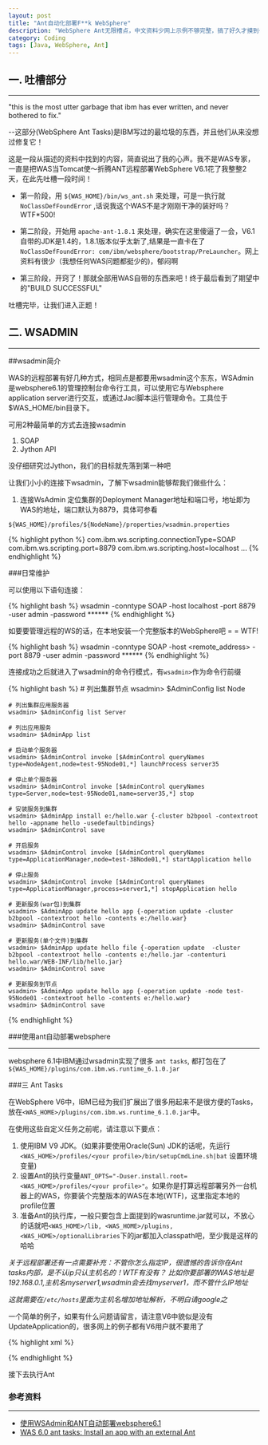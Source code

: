 ```yaml
---
layout: post
title: "Ant自动化部署F**k WebSphere"
description: "WebSphere Ant无限槽点，中文资料少网上示例不够完整，搞了好久才摸到一点眉目。略作记录，希望能够后来的Coder们一些帮助。"
category: Coding
tags: [Java, WebSphere, Ant]
---
```


一. 吐槽部分
----------------------

---

"this is the most utter garbage that ibm has ever written, and never bothered to fix."

--这部分(WebSphere Ant Tasks)是IBM写过的最垃圾的东西，并且他们从来没想过修复它！

这是一段从描述的资料中找到的内容，简直说出了我的心声。我不是WAS专家，一直是把WAS当Tomcat使～折腾ANT远程部署WebSphere V6.1花了我整整2天，在此先吐槽一段时间！

- 第一阶段，用 `${WAS_HOME}/bin/ws_ant.sh` 来处理，可是一执行就 `NoClassDefFoundError` ,话说我这个WAS不是才刚刚干净的装好吗？WTF*500!

- 第二阶段，开始用 `apache-ant-1.8.1` 来处理，确实在这里傻逼了一会，V6.1自带的JDK是1.4的，1.8.1版本似乎太新了,结果是一直卡在了 `NoClassDefFoundError: com/ibm/websphere/bootstrap/PreLauncher`。网上资料有很少（我想任何WAS问题都挺少的)，郁闷啊

- 第三阶段，开窍了！那就全部用WAS自带的东西来吧！终于最后看到了期望中的"BUILD SUCCESSFUL"

吐槽完毕，让我们进入正题！

二. WSADMIN
------------------

---

##wsadmin简介

WAS的远程部署有好几种方式，相同点是都要用wsadmin这个东东，WSAdmin是websphere6.1的管理控制台命令行工具，可以使用它与Websphere application server进行交互，或通过Jacl脚本运行管理命令。工具位于$WAS_HOME/bin目录下。

可用2种最简单的方式去连接wsadmin

1. SOAP
2. Jython API

没仔细研究过Jython，我们的目标就先落到第一种吧

让我们小小的连接下wsadmin，了解下wsadmin能够帮我们做些什么：

1. 连接WsAdmin
定位集群的Deployment Manager地址和端口号，地址即为WAS的地址，端口默认为8879，具体可参看

`${WAS_HOME}/profiles/${NodeName}/properties/wsadmin.properties`

{% highlight python %}
com.ibm.ws.scripting.connectionType=SOAP
com.ibm.ws.scripting.port=8879
com.ibm.ws.scripting.host=localhost
...
{% endhighlight %}



###日常维护

可以使用以下语句连接：

{% highlight bash %}
wsadmin -conntype SOAP -host localhost -port 8879 -user admin -password ******
{% endhighlight %}

如要要管理远程的WS的话，在本地安装一个完整版本的WebSphere吧 = = WTF!

{% highlight bash %}
wsadmin -conntype SOAP -host <remote_address> -port 8879 -user admin -password ******
{% endhighlight %}

连接成功之后就进入了wsadmin的命令行模式，有`wsadmin>`作为命令行前缀

{% highlight bash %}
	# 列出集群节点
	wsadmin> $AdminConfig list Node

	# 列出集群应用服务器
	wsadmin> $AdminConfig list Server

	# 列出应用服务
	wsadmin> $AdminApp list

	# 启动单个服务器
	wsadmin> $AdminControl invoke [$AdminControl queryNames type=NodeAgent,node=test-95Node01,*] launchProcess server35

	# 停止单个服务器
	wsadmin> $AdminControl invoke [$AdminControl queryNames type=Server,node=test-95Node01,name=server35,*] stop

	# 安装服务到集群
	wsadmin> $AdminApp install e:/hello.war {-cluster b2bpool -contextroot hello -appname hello -usedefaultbindings}
	wsadmin> $AdminControl save

	# 开启服务
	wsadmin> $AdminControl invoke [$AdminControl queryNames type=ApplicationManager,node=test-38Node01,*] startApplication hello

	# 停止服务
	wsadmin> $AdminControl invoke [$AdminControl queryNames type=ApplicationManager,process=server1,*] stopApplication hello

	# 更新服务(war包)到集群
	wsadmin> $AdminApp update hello app {-operation update -cluster b2bpool -contextroot hello -contents e:/hello.war}
	wsadmin> $AdminControl save

	# 更新服务(单个文件)到集群
	wsadmin> $AdminApp update hello file {-operation update  -cluster b2bpool -contextroot hello -contents e:/hello.jar -contenturi hello.war/WEB-INF/lib/hello.jar}
	wsadmin> $AdminControl save

	# 更新服务到节点
	wsadmin> $AdminApp update hello app {-operation update -node test-95Node01 -contextroot hello -contents e:/hello.war}
	wsadmin> $AdminControl save

{% endhighlight %}

###使用ant自动部署websphere

---

websphere 6.1中IBM通过wsadmin实现了很多 `ant tasks`, 都打包在了
`${WAS_HOME}/plugins/com.ibm.ws.runtime_6.1.0.jar` 

###三 Ant Tasks

在WebSphere V6中，IBM已经为我们扩展出了很多用起来不是很方便的Tasks，放在`<WAS_HOME>/plugins/com.ibm.ws.runtime_6.1.0.jar`中。

在使用这些自定义任务之前呢，请注意以下要点：

1. 使用IBM V9 JDK。（如果非要使用Oracle(Sun) JDK的话呢，先运行`<WAS_HOME>/profiles/<your profile>/bin/setupCmdLine.sh|bat` 设置环境变量)
2. 设置Ant的执行变量`ANT_OPTS="-Duser.install.root=<WAS_HOME>/profiles/<your profile>"`。如果你是打算远程部署另外一台机器上的WAS，你要装个完整版本的WAS在本地(WTF)，这里指定本地的profile位置
3. 准备Ant的执行库，一般只要包含上面提到的wasruntime.jar就可以，不放心的话就吧`<WAS_HOME>/lib, <WAS_HOME>/plugins, <WAS_HOME>/optionalLibraries`下的jar都加入classpath吧，至少我是这样的哈哈

*关于远程部署还有一点需要补充：不管你怎么指定IP，很遗憾的告诉你在Ant tasks内部，是不认ip只认主机名的！WTF有没有？ 比如你要部署的WAS地址是192.168.0.1,主机名myserver1,wsadmin会去找myserver1，而不管什么IP地址*

*这就需要在`/etc/hosts`里面为主机名增加地址解析，不明白请google之*
	
一个简单的例子，如果有什么问题请留言，请注意V6中貌似是没有UpdateApplication的，很多网上的例子都有V6用户就不要用了

{% highlight xml %}
<?xml version="1.0"?>
<project name="wasant" basedir="." default="wsInstallApp">
  <property environment="env" />
  <property name="ws.root" value="${env.WAS_HOME}"/>
  <property name="wsanttasks.jar" value="${ws.root}/plugins/com.ibm.ws.runtime.jar"/>
  <property name="ws.appname" value="myapp"/>
  <property name="ws.ear" value="/var/tmp/myapp.war"/>
  <property name="ws.contextroot" value="/myapp"/>
  <!--Login information-->
  <property name="ws.username" value="admin"/>
  <property name="ws.password" value="admin"/>
  <property name="ws.host" value="192.168.0.1"/>
  <property name="ws.port" value="8879"/>
  <property name="ws.conntype" value="SOAP"/>

  <!-- wsadmin command defined -->
  <property name="stopApp.Test166"
     value="$AdminControl invoke [$AdminControl queryNames type=ApplicationManager,process=Test166,*] stopApplication ${ws.appname}"/>

  <!-- task list  -->
  <taskdef name="wsStartServer" classname="com.ibm.websphere.ant.tasks.StartServer" classpath="${wsanttasks.jar}" />
  <taskdef name="wsStopServer" classname="com.ibm.websphere.ant.tasks.StopServer" classpath="${wsanttasks.jar}" />
  <taskdef name="wsInstallApp" classname="com.ibm.websphere.ant.tasks.InstallApplication" classpath="${wsanttasks.jar}" />
  <taskdef name="wsUninstallApp" classname="com.ibm.websphere.ant.tasks.UninstallApplication" classpath="${wsanttasks.jar}" />
  <taskdef name="wsStartApp" classname="com.ibm.websphere.ant.tasks.StartApplication" classpath="${wsanttasks.jar}" />
  <taskdef name="wsStopApp" classname="com.ibm.websphere.ant.tasks.StopApplication" classpath="${wsanttasks.jar}" />
  <taskdef name="wsListApps" classname="com.ibm.websphere.ant.tasks.ListApplications" classpath="${wsanttasks.jar}" />
  <taskdef name="wsAdmin" classname="com.ibm.websphere.ant.tasks.WsAdmin" classpath="${wsanttasks.jar}" />

  <!-- List APP-->
  <target name="wsListApps" description="List All Applications">
    <wsListApps conntype="${ws.conntype}" host="${ws.host}" port="${ws.port}" user="${ws.username}" password="${ws.password}" washome="${ws.root}" />
  </target>

  <!-- Uninstall App -->
  <target name="wsUninstallApp" description="Uninstall an Enterprise Application">
    <wsUninstallApp washome="${ws.root}" application="${ws.appname}" conntype="${ws.conntype}" options="-cell ${ws.cell} -node ${ws.node} -server ${ws.server} -appname ${ws.appname} -usedefaultbindings" host="${ws.host}" port="${ws.port}" user="${ws.username}" password="${ws.password}" failonerror="true"/>
  </target>

  <!-- install application -->
  <target name="wsInstallApp" description="Install Application ${ws.appname}">
    <wsInstallApp user="${ws.username}" password="${ws.password}" host="${ws.host}" ear="${ws.ear}" port="${ws.port}" conntype="${ws.conntype}" washome="${ws.root}" options="-cell ${ws.cell} -node ${ws.node} -server ${ws.server} -appname ${ws.appname} -usedefaultbindings -contextroot ${ws.contextroot}" />  
  </target>
</project>

{% endhighlight %}

接下去执行Ant

### 参考资料

---

- [使用WSAdmin和ANT自动部署websphere6.1](http://blog.csdn.net/andyxm/article/details/5971894)
- [WAS 6.0 ant tasks: Install an app with an external Ant](http://www.jroller.com/holy/entry/was_6_0_ant_tasks)


